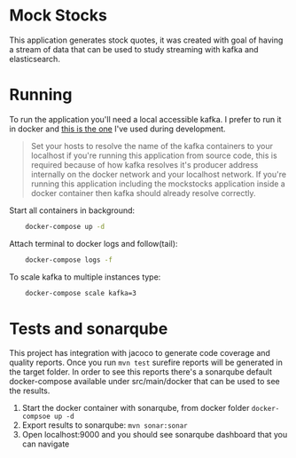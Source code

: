 # Mock Stocks

This application generates stock quotes, it was created with goal of having a stream of data that can be used
to study streaming with kafka and elasticsearch.

# Running

To run the application you'll need a local accessible kafka. I prefer to run it in docker and 
[this is the one](https://github.com/mmaia/docker-compose-images/tree/master/kafka) I've used during development.


> Set your hosts to resolve the name of the kafka containers to your localhost if  you're running this application from source code, this 
is required because of how kafka resolves it's producer address internally on the docker network and your localhost network.
If you're running this application including the mockstocks application inside a docker container then kafka should already
resolve correctly.

Start all containers in background:
```bash
    docker-compose up -d
```

Attach terminal to docker logs and follow(tail):
```bash
    docker-compose logs -f
```

To scale kafka to multiple instances type:
```bash
    docker-compose scale kafka=3
```

# Tests and sonarqube

This project has integration with jacoco to generate code coverage and quality reports. Once you run `mvn test` surefire
reports will be generated in the target folder. In order to see this reports there's a sonarqube default docker-compose
available under src/main/docker that can be used to see the results. 

1. Start the docker container with sonarqube, from docker folder `docker-compsoe up -d`
2. Export results to sonarqube: `mvn sonar:sonar`
3. Open localhost:9000 and you should see sonarqube dashboard that you can navigate
